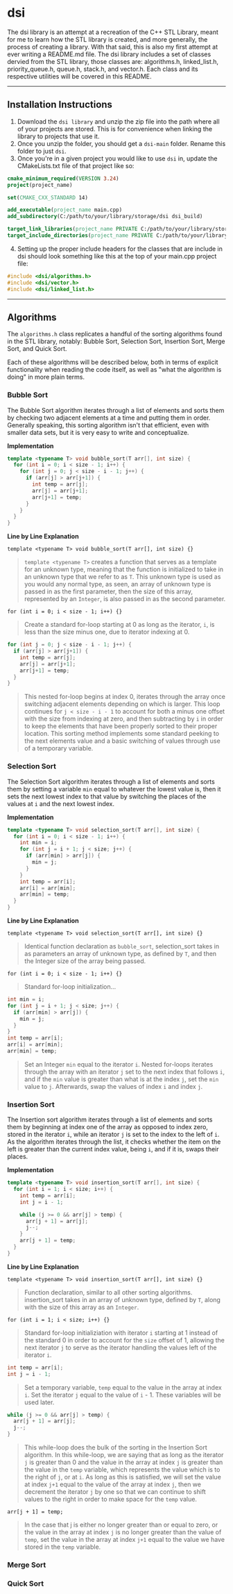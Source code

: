 # dsi
The dsi library is an attempt at a recreation of the C++ STL Library, meant for me to learn how the STL library is created, and more generally, the process of creating a library. With that said, this is also my first attempt at ever writing a README.md file. The dsi library includes a set of classes dervied from the STL library, those classes are: algorithms.h, linked_list.h, priority_queue.h, queue.h, stack.h, and vector.h. Each class and its respective utilities will be covered in this README.

---

## Installation Instructions
1. Download the `dsi library` and unzip the zip file into the path where all of your projects are stored. This is for convenience when linking the library to projects that use it.
2. Once you unzip the folder, you should get a `dsi-main` folder. Rename this folder to just `dsi`.
3. Once you're in a given project you would like to use `dsi` in, update the CMakeLists.txt file of that project like so:
~~~CMake
cmake_minimum_required(VERSION 3.24)
project(project_name)

set(CMAKE_CXX_STANDARD 14)

add_executable(project_name main.cpp)
add_subdirectory(C:/path/to/your/library/storage/dsi dsi_build)

target_link_libraries(project_name PRIVATE C:/path/to/your/library/storage/dsi/cmake-build-debug/libdsi.a)
target_include_directories(project_name PRIVATE C:/path/to/your/library/storage/dsi/include)
~~~
4. Setting up the proper include headers for the classes that are include in dsi should look something like this at the top of your main.cpp project file:
~~~C++
#include <dsi/algorithms.h>
#include <dsi/vector.h>
#include <dsi/linked_list.h>
~~~

---

## Algorithms
The `algorithms.h` class replicates a handful of the sorting algorithms found in the STL library, notably: Bubble Sort, Selection Sort, Insertion Sort, Merge Sort, and Quick Sort. 

Each of these algorithms will be described below, both in terms of explicit functionality when reading the code itself, as well as "what the algorithm is doing" in more plain terms. 

### Bubble Sort
The Bubble Sort algorithm iterates through a list of elements and sorts them by checking two adjacent elements at a time and putting them in order. Generally speaking, this sorting algorithm isn't that efficient, even with smaller data sets, but it is very easy to write and conceptualize. 

**Implementation**
~~~C++
template <typename T> void bubble_sort(T arr[], int size) {
  for (int i = 0; i < size - 1; i++) {
    for (int j = 0; j < size - i - 1; j++) {
      if (arr[j] > arr[j+1]) {
        int temp = arr[j];
        arr[j] = arr[j+1];
        arr[j+1] = temp;
      }
    }
  }
}
~~~

**Line by Line Explanation**

`template <typename T> void bubble_sort(T arr[], int size) {}`
>`template <typename T>` creates a function that serves as a template for an unknown type, meaning that the function is initialized to take in an unknown type that we refer to as `T`. This unknown type is used as you would any normal type, as seen, an array of unknown type is passed in as the first parameter, then the size of this array, represented by an `Integer`, is also passed in as the second parameter.

`for (int i = 0; i < size - 1; i++) {}`
> Create a standard for-loop starting at 0 as long as the iterator, `i`, is less than the size minus one, due to iterator indexing at 0.

~~~C++
for (int j = 0; j < size - i - 1; j++) {
  if (arr[j] > arr[j+1]) {
    int temp = arr[j];
    arr[j] = arr[j+1];
    arr[j+1] = temp;
  }
}
~~~
> This nested for-loop begins at index 0, iterates through the array once switching adjacent elements depending on which is larger. This loop continues for `j < size - i - 1` to account for both a minus one offset with the size from indexing at zero, and then subtracting by `i` in order to keep the elements that have been properly sorted to their proper location. This sorting method implements some standard peeking to the next elements value and a basic switching of values through use of a temporary variable.

### Selection Sort
The Selection Sort algorithm iterates through a list of elements and sorts them by setting a variable `min` equal to whatever the lowest value is, then it sets the next lowest index to that value by switching the places of the values at `i` and the next lowest index.

**Implementation**
~~~C++
template <typename T> void selection_sort(T arr[], int size) {
  for (int i = 0; i < size - 1; i++) {
    int min = i;
    for (int j = i + 1; j < size; j++) {
      if (arr[min] > arr[j]) {
        min = j;
      }
    }
    int temp = arr[i];
    arr[i] = arr[min];
    arr[min] = temp;
  }
}
~~~

**Line by Line Explanation**

`template <typename T> void selection_sort(T arr[], int size) {}`
> Identical function declaration as `bubble_sort`, selection_sort takes in as parameters an array of unknown type, as defined by `T`, and then the Integer size of the array being passed.

`for (int i = 0; i < size - 1; i++) {}`
> Standard for-loop initialization...

```C++
int min = i;
for (int j = i + 1; j < size; j++) {
  if (arr[min] > arr[j]) {
    min = j;
  }
}
int temp = arr[i];
arr[i] = arr[min];
arr[min] = temp;
```
> Set an Integer `min` equal to the iterator `i`. Nested for-loops iterates through the array with an iterator `j` set to the next index that follows `i`, and if the `min` value is greater than what is at the index `j`, set the `min` value to `j`. Afterwards, swap the values of index `i` and index `j`. 

### Insertion Sort
The Insertion sort algorithm iterates through a list of elements and sorts them by beginning at index one of the array as opposed to index zero, stored in the iterator `i`, while an iterator `j` is set to the index to the left of `i`. As the algorithm iterates through the list, it checks whether the item on the left is greater than the current index value, being `i`, and if it is, swaps their places.

**Implementation**
~~~C++
template <typename T> void insertion_sort(T arr[], int size) {
  for (int i = 1; i < size; i++) {
    int temp = arr[i];
    int j = i - 1;

    while (j >= 0 && arr[j] > temp) {
      arr[j + 1] = arr[j];
      j--;
    }
    arr[j + 1] = temp;
  }
}
~~~ 

**Line by Line Explanation**

`template <typename T> void insertion_sort(T arr[], int size) {}`
> Function declaration, similar to all other sorting algorithms. insertion_sort takes in an array of unknown type, defined by `T`, along with the size of this array as an `Integer`.

`for (int i = 1; i < size; i++) {}`
> Standard for-loop initializiation with iterator `i` starting at 1 instead of the standard 0 in order to account for the `size` offset of 1, allowing the next iterator `j` to serve as the iterator handling the values left of the iterator `i`.  

~~~C++
int temp = arr[i];
int j = i - 1;
~~~
> Set a temporary variable, `temp` equal to the value in the array at index `i`. Set the iterator `j` equal to the value of `i` - 1. These variables will be used later.

~~~C++
while (j >= 0 && arr[j] > temp) {
  arr[j + 1] = arr[j];
  j--;
}
~~~
> This while-loop does the bulk of the sorting in the Insertion Sort algorithm. In this while-loop, we are saying that as long as the iterator `j` is greater than 0 and the value in the array at index `j` is greater than the value in the `temp` variable, which represents the value which is to the right of `j`, or at `i`. As long as this is satisfied, we will set the value at index `j+1` equal to the value of the array at index `j`, then we decrement the iterator `j` by one so that we can continue to shift values to the right in order to make space for the `temp` value.

`arr[j + 1] = temp;`
> In the case that j is either no longer greater than or equal to zero, or the value in the array at index `j` is no longer greater than the value of `temp`, set the value in the array at index `j+1` equal to the value we have stored in the `temp` variable. 

### Merge Sort


### Quick Sort

